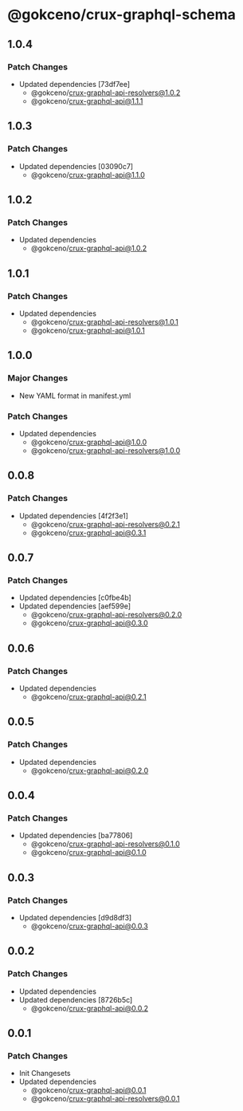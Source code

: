 # @gokceno/crux-graphql-schema

## 1.0.4

### Patch Changes

- Updated dependencies [73df7ee]
  - @gokceno/crux-graphql-api-resolvers@1.0.2
  - @gokceno/crux-graphql-api@1.1.1

## 1.0.3

### Patch Changes

- Updated dependencies [03090c7]
  - @gokceno/crux-graphql-api@1.1.0

## 1.0.2

### Patch Changes

- Updated dependencies
  - @gokceno/crux-graphql-api@1.0.2

## 1.0.1

### Patch Changes

- Updated dependencies
  - @gokceno/crux-graphql-api-resolvers@1.0.1
  - @gokceno/crux-graphql-api@1.0.1

## 1.0.0

### Major Changes

- New YAML format in manifest.yml

### Patch Changes

- Updated dependencies
  - @gokceno/crux-graphql-api@1.0.0
  - @gokceno/crux-graphql-api-resolvers@1.0.0

## 0.0.8

### Patch Changes

- Updated dependencies [4f2f3e1]
  - @gokceno/crux-graphql-api-resolvers@0.2.1
  - @gokceno/crux-graphql-api@0.3.1

## 0.0.7

### Patch Changes

- Updated dependencies [c0fbe4b]
- Updated dependencies [aef599e]
  - @gokceno/crux-graphql-api-resolvers@0.2.0
  - @gokceno/crux-graphql-api@0.3.0

## 0.0.6

### Patch Changes

- Updated dependencies
  - @gokceno/crux-graphql-api@0.2.1

## 0.0.5

### Patch Changes

- Updated dependencies
  - @gokceno/crux-graphql-api@0.2.0

## 0.0.4

### Patch Changes

- Updated dependencies [ba77806]
  - @gokceno/crux-graphql-api-resolvers@0.1.0
  - @gokceno/crux-graphql-api@0.1.0

## 0.0.3

### Patch Changes

- Updated dependencies [d9d8df3]
  - @gokceno/crux-graphql-api@0.0.3

## 0.0.2

### Patch Changes

- Updated dependencies
- Updated dependencies [8726b5c]
  - @gokceno/crux-graphql-api@0.0.2

## 0.0.1

### Patch Changes

- Init Changesets
- Updated dependencies
  - @gokceno/crux-graphql-api@0.0.1
  - @gokceno/crux-graphql-api-resolvers@0.0.1
